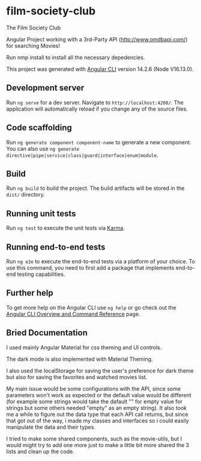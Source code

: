 # film-society-club
The Film Society Club

Angular Project working with a 3rd-Party API (http://www.omdbapi.com/) for searching Movies!

Run nmp install to install all the necessary depedencies.

This project was generated with [Angular CLI](https://github.com/angular/angular-cli) version 14.2.6 (Node V16.13.0).

## Development server

Run `ng serve` for a dev server. Navigate to `http://localhost:4200/`. The application will automatically reload if you change any of the source files.

## Code scaffolding

Run `ng generate component component-name` to generate a new component. You can also use `ng generate directive|pipe|service|class|guard|interface|enum|module`.

## Build

Run `ng build` to build the project. The build artifacts will be stored in the `dist/` directory.

## Running unit tests

Run `ng test` to execute the unit tests via [Karma](https://karma-runner.github.io).

## Running end-to-end tests

Run `ng e2e` to execute the end-to-end tests via a platform of your choice. To use this command, you need to first add a package that implements end-to-end testing capabilities.

## Further help

To get more help on the Angular CLI use `ng help` or go check out the [Angular CLI Overview and Command Reference](https://angular.io/cli) page.

## Bried Documentation

I used mainly Angular Material for css theming and UI controls.

The dark mode is also implemented with Material Theming.

I also used the localStorage for saving the user's preference for dark theme but also for saving the favorites and watched movies list.

My main issue would be some configurations with the API, since some parameters won't work as expected or the default value would be different (for example some strings would take the dafault "" for empty value for strings but some others needed "empty" as an empty string). It also took me a while to figure out the data type that each API call returns, but since that got out of the way, i made my classes and interfaces so i could easily manipulate the data and their types.

I tried to make some shared components, such as the movie-utils, but I would might try to add one more just to make a little bit more shared the 3 lists and clean up the code.
